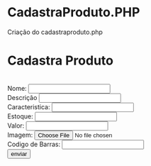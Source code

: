 # CadastraProduto.PHP
Criação do cadastraproduto.php

<?php
include('segurancadez.php');
include('cabecalho.php');
include('conn.php');

if($_SERVER['REQUEST_METHOD']=='POST'){
    $nome = $_POST['nome'];
    $descricao = $_POST['descricao'];
    $caracteristica = $_POST['caracteristica'];
    $estoque = $_POST['estoque'];
    $valor = $_POST['valor'];
    $imagem = $_FILES['imagem']['name'];
    $barcode = $_POST['barcode'];
    $status = 1;
    
    // Dispensar o uso de If/Else //
  
$sql ="INSERT INTO `tb_produtos`(`nome_produto`, `descricao_produto`, `caracteristica_produto`, `estoque_produto`, `valor_produto`, 
`imagem_produto`, `barcode_produto`, `status_produto`) VALUES ('$nome','$descricao', '$caracteristica', '$estoque', '$valor',
'$imagem', '$barcode', '$status')";

mysqli_query($link,$sql);

mysqli_close($link);
header('location: listaprodutos.php');
exit();

}
?>
<!DOCTYPE html>
<html lang="pt-br">
<head>
    <meta charset="UTF-8">
    <meta name="viewport" content="width=device-width, initial-scale=1.0">
    <link rel="stylesheet" href="cadastra.css">
    <title>Cadastra Produto</title>
</head>
<body>
    <div class="container">
    <h1>Cadastra Produto</h1>
    <br>
    <form action="cadastraproduto.php" method="post" enctype="multipart/form-data">
        <label for="nome">Nome:</label>
        <input type="text" name="nome" id="nome" maxlength="50" required>
        <br>
        <label for="descricao">Descrição</label>
        <input type="text" name="descricao" id="descricao" maxlength="150" required>
        <br>
        <label for="caracteristica">Caracteristica:</label>
        <input type="text" name="caracterisitca" id="caracteristica" maxlength="300" required>
        <br>
        <label for="estoque">Estoque:</label>
        <input type="number" name="estoque" id="estoque" maxlength="50" required>
        <br>
        <label for="valor">Valor:</label>
        <input type="number" name="valor" id="valor" maxlength="50" required>
        <br>
        <label for="imagem">Imagem:</label>
        <input type="file" name="imagem" id="imagem" maxlength="5" required>
        <br>
        <label for="barcode">Codigo de Barras:</label>
        <input type="number" name="barcode" id="barcode" maxlength="13" minlength="13">
        <br>
        <input type="submit" value="enviar">
        </div>
    </form>
</body>
</html>
<script>
        document.addEventListener("DOMContentLoaded", function() {
            const cepInput = document.getElementById("cep");
 
  cepInput.addEventListener("blur", function() {
                let cep = cepInput.value.replace(/\D/g, ''); // Remove tudo que não é número
 
  if (cep.length === 8) { // Valida se são 8 dígitos
                    fetch(`https://viacep.com.br/ws/${cep}/json/`)
                        .then(response => {
                            if (!response.ok) {
                                throw new Error('Erro ao buscar o CEP');
                            }
                            return response.json();
                        })
                        .then(data => {
                            if (data.erro) {
                                alert("CEP não encontrado.");
                                return;
                            }
                            // Preenche os campos do formulário
                            document.getElementById("rua").value = data.logradouro;
                            document.getElementById("bairro").value = data.bairro;
                            document.getElementById("cidade").value = data.localidade;
                            document.getElementById("uf").value = data.uf;
                        })
                        .catch(error => {
                            console.error("Erro na busca do CEP: ", error);
                            alert("Não foi possível buscar o endereço.");
                        });
                } else {
                    alert("Formato de CEP inválido. Deve conter 8 dígitos numéricos.");
                }
            });
        });
</script>
